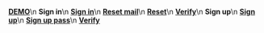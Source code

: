 <a href="https://olegboychuk099.github.io/HW1_DB2/src/index.html"> <b>DEMO</b></a>\n
<b>Sign in</b>\n
<a href="https://olegboychuk099.github.io/HW1_DB2/sign_in/sign_in.html"> <b>Sign in</b></a>\n
<a href="https://olegboychuk099.github.io/HW1_DB2/sign_in/reset_mail.html"> <b>Reset mail</b></a>\n
<a href="https://olegboychuk099.github.io/HW1_DB2/sign_in/reset.html"> <b>Reset</b></a>\n
<a href="https://olegboychuk099.github.io/HW1_DB2/sign_in/verify.html"> <b>Verify</b></a>\n
<b>Sign up</b>\n
<a href="https://olegboychuk099.github.io/HW1_DB2/sign_up/sign_up.html"> <b>Sign up</b></a>\n
<a href="https://olegboychuk099.github.io/HW1_DB2/sign_up/sign_up_pass.html"> <b>Sign up pass</b></a>\n
<a href="https://olegboychuk099.github.io/HW1_DB2/sign_up/verify_up.html"> <b>Verify</b></a>
